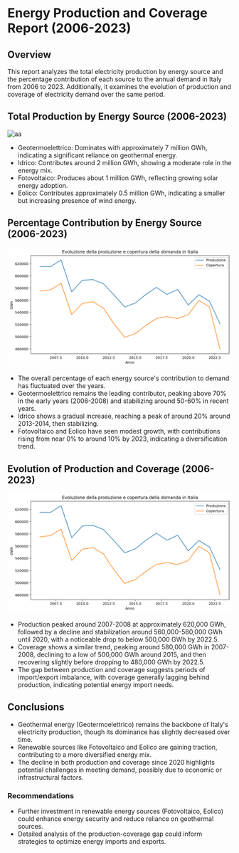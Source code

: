 # Energy Production and Coverage Report (2006-2023)
## Overview
This report analyzes the total electricity production by energy source and the percentage contribution of each source to the annual demand in Italy from 2006 to 2023. Additionally, it examines the evolution of production and coverage of electricity demand over the same period.

## Total Production by Energy Source (2006-2023)
![aa](results/images/results/images/prodxfonte.png)
- Geotermoelettrico: Dominates with approximately 7 million GWh, indicating a significant reliance on geothermal energy.
- Idrico: Contributes around 2 million GWh, showing a moderate role in the energy mix.
- Fotovoltaico: Produces about 1 million GWh, reflecting growing solar energy adoption.
- Eolico: Contributes approximately 0.5 million GWh, indicating a smaller but increasing presence of wind energy.

## Percentage Contribution by Energy Source (2006-2023)
![aa](results/images/prod+coptrendtempo.png)
- The overall percentage of each energy source's contribution to demand has fluctuated over the years.
- Geotermoelettrico remains the leading contributor, peaking above 70% in the early years (2006-2008) and stabilizing around 50-60% in recent years.
- Idrico shows a gradual increase, reaching a peak of around 20% around 2013-2014, then stabilizing.
- Fotovoltaico and Eolico have seen modest growth, with contributions rising from near 0% to around 10% by 2023, indicating a diversification trend.

## Evolution of Production and Coverage (2006-2023)
![aa](results/images/prod+coptrendtempo.png)
- Production peaked around 2007-2008 at approximately 620,000 GWh, followed by a decline and stabilization around 560,000-580,000 GWh until 2020, with a noticeable drop to below 500,000 GWh by 2022.5.
- Coverage shows a similar trend, peaking around 580,000 GWh in 2007-2008, declining to a low of 500,000 GWh around 2015, and then recovering slightly before dropping to 480,000 GWh by 2022.5.
- The gap between production and coverage suggests periods of import/export imbalance, with coverage generally lagging behind production, indicating potential energy import needs.

## Conclusions

- Geothermal energy (Geotermoelettrico) remains the backbone of Italy's electricity production, though its dominance has slightly decreased over time.
- Renewable sources like Fotovoltaico and Eolico are gaining traction, contributing to a more diversified energy mix.
- The decline in both production and coverage since 2020 highlights potential challenges in meeting demand, possibly due to economic or infrastructural factors.

### Recommendations

- Further investment in renewable energy sources (Fotovoltaico, Eolico) could enhance energy security and reduce reliance on geothermal sources.
- Detailed analysis of the production-coverage gap could inform strategies to optimize energy imports and exports.
